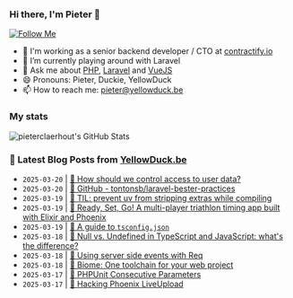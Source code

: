 ### Hi there, I'm Pieter 👋  
[![Follow Me](https://img.shields.io/github/followers/pieterclaerhout?label=Follow&style=social)](https://github.com/pieterclaerhout)

- 🏢 I'm working as a senior backend developer / CTO at [contractify.io](https://contractify.io)
- 🌱 I’m currently playing around with Laravel
- 💬 Ask me about [PHP](https://php.net), [Laravel](http://laravel.com) and [VueJS](https://vuejs.org)
- 😄 Pronouns: Pieter, Duckie, YellowDuck
- 📫 How to reach me: pieter@yellowduck.be

### My stats

![pieterclaerhout's GitHub Stats](https://github-readme-stats.vercel.app/api?username=pieterclaerhout&show_icons=true&count_private=true&line_height=40)

### 📩 Latest Blog Posts from [YellowDuck.be](https://www.yellowduck.be/)
<!-- BLOG-POST-LIST:START -->
- `2025-03-20` | [🔗 How should we control access to user data?](https://www.yellowduck.be/posts/how-should-we-control-access-to-user-data)  
- `2025-03-20` | [🔗 GitHub - tontonsb/laravel-bester-practices](https://www.yellowduck.be/posts/github-tontonsb-laravel-bester-practices)  
- `2025-03-19` | [🐥 TIL: prevent uv from stripping extras while compiling](https://www.yellowduck.be/posts/til-prevent-uv-from-stripping-extras-while-compiling)  
- `2025-03-19` | [🔗 Ready, Set, Go! A multi-player triathlon timing app built with Elixir and Phoenix](https://www.yellowduck.be/posts/ready-set-go-a-multi-player-triathlon-timing-app-built-with-elixir-and-phoenix)  
- `2025-03-19` | [🔗 A guide to `tsconfig.json`](https://www.yellowduck.be/posts/a-guide-to-tsconfig-json)  
- `2025-03-18` | [🐥 Null vs. Undefined in TypeScript and JavaScript: what&#39;s the difference?](https://www.yellowduck.be/posts/null-vs-undefined-in-typescript-and-javascript-whats-the-difference)  
- `2025-03-18` | [🔗 Using server side events with Req](https://www.yellowduck.be/posts/wojtekmach-status-1872370654764576905)  
- `2025-03-18` | [🔗 Biome: One toolchain for your web project](https://www.yellowduck.be/posts/biome-one-toolchain-for-your-web-project)  
- `2025-03-17` | [🐥 PHPUnit Consecutive Parameters](https://www.yellowduck.be/posts/phpunit-consecutive-parameters)  
- `2025-03-17` | [🔗 Hacking Phoenix LiveUpload](https://www.yellowduck.be/posts/hacking-phoenix-liveupload)  

<!-- BLOG-POST-LIST:END -->
